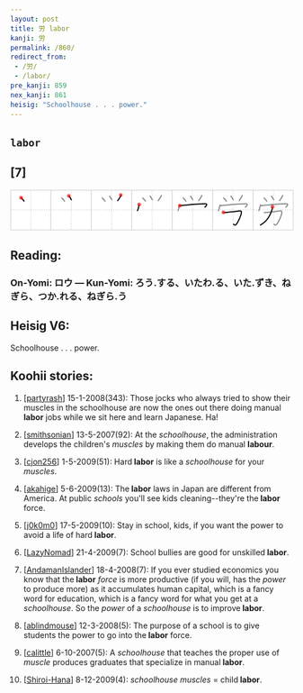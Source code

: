 ```yaml
---
layout: post
title: 労 labor
kanji: 労
permalink: /860/
redirect_from:
 - /労/
 - /labor/
pre_kanji: 859
nex_kanji: 861
heisig: "Schoolhouse . . . power."
---
```


## `labor`

## [7]

<div class="stroke"><img src="../images/E58AB4.png" /></div>

## Reading:

### On-Yomi: ロウ &mdash; Kun-Yomi: ろう.する、いたわ.る、いた.ずき、ねぎら、つか.れる、ねぎら.う

## Heisig V6:

Schoolhouse . . . power.

## Koohii stories:

1) [<a href="http://kanji.koohii.com/profile/partyrash">partyrash</a>] 15-1-2008(343): Those jocks who always tried to show their muscles in the schoolhouse are now the ones out there doing manual<strong> labor</strong> jobs while we sit here and learn Japanese. Ha!

2) [<a href="http://kanji.koohii.com/profile/smithsonian">smithsonian</a>] 13-5-2007(92): At the <em>schoolhouse</em>, the administration develops the children&#039;s <em>muscles</em> by making them do manual <strong>labour</strong>.

3) [<a href="http://kanji.koohii.com/profile/cjon256">cjon256</a>] 1-5-2009(51): Hard<strong> labor</strong> is like a <em>schoolhouse</em> for your <em>muscles</em>.

4) [<a href="http://kanji.koohii.com/profile/akahige">akahige</a>] 5-6-2009(13): The<strong> labor</strong> laws in Japan are different from America. At public <em>schools</em> you&#039;ll see kids cleaning--they&#039;re the<strong> labor</strong> force.

5) [<a href="http://kanji.koohii.com/profile/j0k0m0">j0k0m0</a>] 17-5-2009(10): Stay in school, kids, if you want the power to avoid a life of hard<strong> labor</strong>.

6) [<a href="http://kanji.koohii.com/profile/LazyNomad">LazyNomad</a>] 21-4-2009(7): School bullies are good for unskilled<strong> labor</strong>.

7) [<a href="http://kanji.koohii.com/profile/AndamanIslander">AndamanIslander</a>] 18-4-2008(7): If you ever studied economics you know that the<strong> labor</strong> <em>force</em> is more productive (if you will, has the <em>power</em> to produce more) as it accumulates human capital, which is a fancy word for education, which is a fancy word for what you get at a <em>schoolhouse</em>. So the <em>power</em> of a <em>schoolhouse</em> is to improve<strong> labor</strong>.

8) [<a href="http://kanji.koohii.com/profile/ablindmouse">ablindmouse</a>] 12-3-2008(5): The purpose of a school is to give students the power to go into the<strong> labor</strong> force.

9) [<a href="http://kanji.koohii.com/profile/calittle">calittle</a>] 6-10-2007(5): A <em>schoolhouse</em> that teaches the proper use of <em>muscle</em> produces graduates that specialize in manual<strong> labor</strong>.

10) [<a href="http://kanji.koohii.com/profile/Shiroi-Hana">Shiroi-Hana</a>] 8-12-2009(4): <em>schoolhouse</em> <em>muscles</em> = child<strong> labor</strong>.
